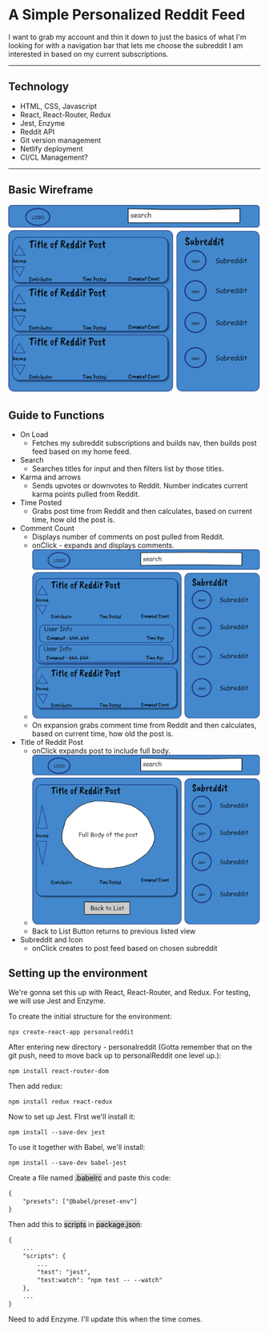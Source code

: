 # A Simple Personalized Reddit Feed
I want to grab my account and thin it down to just the basics of what I'm looking for with a navigation bar that lets me choose the subreddit I am interested in based on my current subscriptions.

---------------------
## Technology
- HTML, CSS, Javascript
- React, React-Router, Redux
- Jest, Enzyme
- Reddit API
- Git version management
- Netlify deployment
- CI/CL Management?

-------------------
## Basic Wireframe

![Main Page Wireframe](./WireFrame/RedditPersonal.png "Main Page Wireframe")

## Guide to Functions

- On Load
    - Fetches my subreddit subscriptions and builds nav, then builds post feed based on my home feed.
- Search
    - Searches titles for input and then filters list by those titles.
- Karma and arrows
    - Sends upvotes or downvotes to Reddit.  Number indicates current karma points pulled from Reddit.
- Time Posted
    - Grabs post time from Reddit and then calculates, based on current time, how old the post is.
- Comment Count
    - Displays number of comments on post pulled from Reddit. 
    - onClick - expands and displays comments.
    - ![Comment Expansion Wireframe](./WireFrame/RedditCommentExp.png "Comment Expansion Wireframe")
    - On expansion grabs comment time from Reddit and then calculates, based on current time, how old the post is.
- Title of Reddit Post
    - onClick expands post to include full body.
    - ![Full Post Wireframe](./WireFrame/RedditFullPost.png "Full Post Wireframe")
    - Back to List Button returns to previous listed view
- Subreddit and Icon
    - onClick creates to post feed based on chosen subreddit


## Setting up the environment
We're gonna set this up with React, React-Router, and Redux.  For testing, we will use Jest and Enzyme.

To create the initial structure for the environment:

````
npx create-react-app personalreddit
````

After entering new directory - personalreddit (Gotta remember that on the git push, need to move back up to personalReddit one level up.):

````
npm install react-router-dom
````
Then add redux:

````
npm install redux react-redux
````

Now to set up Jest.  FIrst we'll install it:

````
npm install --save-dev jest
````
To use it together with Babel, we'll install:

````
npm install --save-dev babel-jest
````

Create a file named <mark style ="background-color: lightgrey">.babelrc</mark> and paste this code:
````
{
    "presets": ["@babel/preset-env"]
}
````
Then add this to <mark style ="background-color: lightgrey">scripts</mark> in <mark style ="background-color: lightgrey">package.json</mark>:

````
{
    ...
    "scripts": {
        ...
        "test": "jest",
        "test:watch": "npm test -- --watch"
    },
    ...
}
````
Need to add Enzyme.  I'll update this when the time comes.